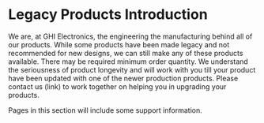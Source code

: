 # Legacy Products Introduction

We are, at GHI Electronics, the engineering the manufacturing behind all of our products. While some products have been made legacy and not recommended for new designs, we can still make any of these products available. There may be required minimum order quantity. We understand the seriousness of product longevity and will work with you till your product have been updated with one of the newer production products. Please contact us (link) to work together on helping you in upgrading your products.

Pages in this section will include some support information.
